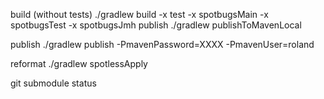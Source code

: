 build (without tests)
    ./gradlew build -x test -x spotbugsMain -x spotbugsTest -x spotbugsJmh
publish 
    ./gradlew publishToMavenLocal

publish
    ./gradlew publish -PmavenPassword=XXXX -PmavenUser=roland

reformat
    ./gradlew spotlessApply

git submodule status